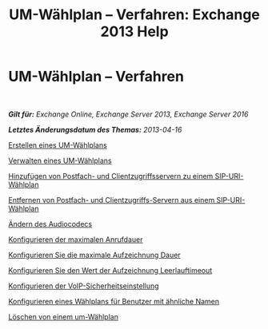 ﻿---
title: 'UM-Wählplan – Verfahren: Exchange 2013 Help'
TOCTitle: UM-Wählplan – Verfahren
ms:assetid: 1bda77c8-c4e2-4ae0-a001-76ae029bf843
ms:mtpsurl: https://technet.microsoft.com/de-de/library/JJ822152(v=EXCHG.150)
ms:contentKeyID: 50554784
ms.date: 04/24/2018
mtps_version: v=EXCHG.150
ms.translationtype: HT
---

# UM-Wählplan – Verfahren

 

_**Gilt für:** Exchange Online, Exchange Server 2013, Exchange Server 2016_

_**Letztes Änderungsdatum des Themas:** 2013-04-16_

[Erstellen eines UM-Wählplans](create-a-um-dial-plan-exchange-2013-help.md)

[Verwalten eines UM-Wählplans](manage-a-um-dial-plan-exchange-2013-help.md)

[Hinzufügen von Postfach- und Clientzugriffsservern zu einem SIP-URI-Wählplan](add-mailbox-and-client-access-servers-to-a-sip-uri-dial-plan-exchange-2013-help.md)

[Entfernen von Postfach- und Clientzugriffs-Servern aus einem SIP-URI-Wählplan](remove-mailbox-and-client-access-servers-from-a-sip-uri-dial-plan-exchange-2013-help.md)

[Ändern des Audiocodecs](change-the-audio-codec-exchange-2013-help.md)

[Konfigurieren der maximalen Anrufdauer](configure-the-maximum-call-duration-exchange-2013-help.md)

[Konfigurieren Sie die maximale Aufzeichnung Dauer](configure-the-maximum-recording-duration-exchange-2013-help.md)

[Konfigurieren Sie den Wert der Aufzeichnung Leerlauftimeout](configure-the-recording-idle-time-out-value-exchange-2013-help.md)

[Konfigurieren der VoIP-Sicherheitseinstellung](configure-the-voip-security-setting-exchange-2013-help.md)

[Konfigurieren eines Wählplans für Benutzer mit ähnliche Namen](configure-a-dial-plan-for-users-who-have-similar-names-exchange-2013-help.md)

[Löschen von einem um-Wählplan](delete-a-um-dial-plan-exchange-2013-help.md)

